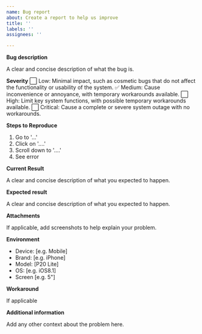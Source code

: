 ```yaml
---
name: Bug report
about: Create a report to help us improve
title: ''
labels: ''
assignees: ''

---
```

 
**Bug description**

A clear and concise description of what the bug is.

**Severity**
:white_large_square: Low: Minimal impact, such as cosmetic bugs that do not affect the functionality or usability of the system.
:white_check_mark: Medium: Cause inconvenience or annoyance, with temporary workarounds available.
:white_large_square: High: Limit key system functions, with possible temporary workarounds available.
:white_large_square: Critical: Cause a complete or severe system outage with no workarounds.

**Steps to Reproduce**
1. Go to '...'
2. Click on '....'
3. Scroll down to '....'
4. See error

**Current Result**

A clear and concise description of what you expected to happen.

**Expected result**

A clear and concise description of what you expected to happen.
   
**Attachments**

If applicable, add screenshots to help explain your problem.

**Environment**
 - Device: [e.g. Mobile]
 - Brand: [e.g. iPhone]
 - Model: [P20 Lite]
 - OS: [e.g. iOS8.1]
 - Screen [e.g. 5"]
   
**Workaround**

If applicable

**Additional information**

Add any other context about the problem here.
